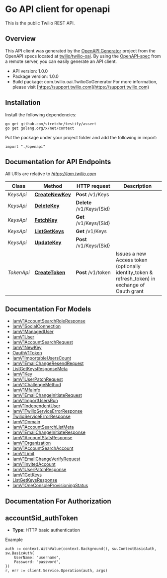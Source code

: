 # Go API client for openapi

This is the public Twilio REST API.

## Overview
This API client was generated by the [OpenAPI Generator](https://openapi-generator.tech) project from the OpenAPI specs located at [twilio/twilio-oai](https://github.com/twilio/twilio-oai/tree/main/spec).  By using the [OpenAPI-spec](https://www.openapis.org/) from a remote server, you can easily generate an API client.

- API version: 1.0.0
- Package version: 1.0.0
- Build package: com.twilio.oai.TwilioGoGenerator
For more information, please visit [https://support.twilio.com](https://support.twilio.com)

## Installation

Install the following dependencies:

```shell
go get github.com/stretchr/testify/assert
go get golang.org/x/net/context
```

Put the package under your project folder and add the following in import:

```golang
import "./openapi"
```

## Documentation for API Endpoints

All URIs are relative to *https://iam.twilio.com*

Class | Method | HTTP request | Description
------------ | ------------- | ------------- | -------------
*KeysApi* | [**CreateNewKey**](docs/KeysApi.md#createnewkey) | **Post** /v1/Keys | 
*KeysApi* | [**DeleteKey**](docs/KeysApi.md#deletekey) | **Delete** /v1/Keys/{Sid} | 
*KeysApi* | [**FetchKey**](docs/KeysApi.md#fetchkey) | **Get** /v1/Keys/{Sid} | 
*KeysApi* | [**ListGetKeys**](docs/KeysApi.md#listgetkeys) | **Get** /v1/Keys | 
*KeysApi* | [**UpdateKey**](docs/KeysApi.md#updatekey) | **Post** /v1/Keys/{Sid} | 
*TokenApi* | [**CreateToken**](docs/TokenApi.md#createtoken) | **Post** /v1/token | Issues a new Access token (optionally identity_token &amp; refresh_token) in exchange of Oauth grant


## Documentation For Models

 - [IamV1AccountSearchRoleResponse](docs/IamV1AccountSearchRoleResponse.md)
 - [IamV1SocialConnection](docs/IamV1SocialConnection.md)
 - [IamV1ManagedUser](docs/IamV1ManagedUser.md)
 - [IamV1User](docs/IamV1User.md)
 - [IamV1AccountSearchRequest](docs/IamV1AccountSearchRequest.md)
 - [IamV1NewKey](docs/IamV1NewKey.md)
 - [OauthV1Token](docs/OauthV1Token.md)
 - [IamV1ImportableUsersCount](docs/IamV1ImportableUsersCount.md)
 - [IamV1EmailChangeResendRequest](docs/IamV1EmailChangeResendRequest.md)
 - [ListGetKeysResponseMeta](docs/ListGetKeysResponseMeta.md)
 - [IamV1Key](docs/IamV1Key.md)
 - [IamV1UserPatchRequest](docs/IamV1UserPatchRequest.md)
 - [IamV1ChallengeMethod](docs/IamV1ChallengeMethod.md)
 - [IamV1MfaInfo](docs/IamV1MfaInfo.md)
 - [IamV1EmailChangeInitiateRequest](docs/IamV1EmailChangeInitiateRequest.md)
 - [IamV1ImportUsersRun](docs/IamV1ImportUsersRun.md)
 - [IamV1IndependentUser](docs/IamV1IndependentUser.md)
 - [IamV1TwilioServiceErrorResponse](docs/IamV1TwilioServiceErrorResponse.md)
 - [TwilioServiceErrorResponse](docs/TwilioServiceErrorResponse.md)
 - [IamV1Domain](docs/IamV1Domain.md)
 - [IamV1AccountSearchListMeta](docs/IamV1AccountSearchListMeta.md)
 - [IamV1EmailChangeInitiateResponse](docs/IamV1EmailChangeInitiateResponse.md)
 - [IamV1AccountStatsResponse](docs/IamV1AccountStatsResponse.md)
 - [IamV1Organization](docs/IamV1Organization.md)
 - [IamV1AccountSearchAccount](docs/IamV1AccountSearchAccount.md)
 - [IamV1Limit](docs/IamV1Limit.md)
 - [IamV1EmailChangeVerifyRequest](docs/IamV1EmailChangeVerifyRequest.md)
 - [IamV1InvitedAccount](docs/IamV1InvitedAccount.md)
 - [IamV1UserPatchResponse](docs/IamV1UserPatchResponse.md)
 - [IamV1GetKeys](docs/IamV1GetKeys.md)
 - [ListGetKeysResponse](docs/ListGetKeysResponse.md)
 - [IamV1OneConsoleProvisioningStatus](docs/IamV1OneConsoleProvisioningStatus.md)


## Documentation For Authorization



## accountSid_authToken

- **Type**: HTTP basic authentication

Example

```golang
auth := context.WithValue(context.Background(), sw.ContextBasicAuth, sw.BasicAuth{
    UserName: "username",
    Password: "password",
})
r, err := client.Service.Operation(auth, args)
```

